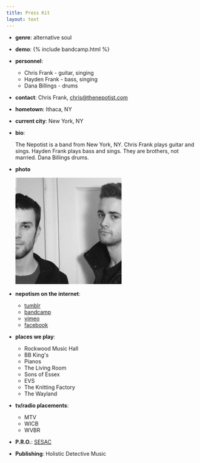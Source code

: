 ```yaml
---
title: Press Kit
layout: text
---
```


- **genre**: alternative soul

- **demo**:
  {% include bandcamp.html %}

- **personnel**:

  - Chris Frank - guitar, singing
  - Hayden Frank - bass, singing
  - Dana Billings - drums

- **contact**: Chris Frank, <a href="mailto:chris@thenepotist.com">chris@thenepotist.com</a>

- **hometown**: Ithaca, NY

- **current city**: New York, NY

- **bio**:

  The Nepotist is a band from New York, NY.
  Chris Frank plays guitar and sings. Hayden Frank plays bass and sings.
  They are brothers, not married. Dana Billings drums.

- **photo**

  <a href="/images/press11x17.jpg">
    <img src="/images/press11x17_thumb.jpg" alt="the nepotist" />
  </a>

- **nepotism on the internet**:
  - [tumblr](http://thenepotist.tumblr.com)
  - [bandcamp](http://music.thenepotist.com/)
  - [vimeo](http://vimeo.com/thenepotist)
  - [facebook](http://facebook.com/thenepotist.myspace)

- **places we play**:
  - Rockwood Music Hall
  - BB King's
  - Pianos
  - The Living Room
  - Sons of Essex
  - EVS
  - The Knitting Factory
  - The Wayland

- **tv/radio placements**:
  - MTV
  - WICB
  - WVBR

- **P.R.O.**: [SESAC](https://www.sesac.com)

- **Publishing**: Holistic Detective Music

